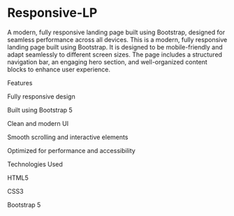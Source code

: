 # Responsive-LP
A modern, fully responsive landing page built using Bootstrap, designed for seamless performance across all devices.
This is a modern, fully responsive landing page built using Bootstrap. It is designed to be mobile-friendly and adapt seamlessly to different screen sizes. The page includes a structured navigation bar, an engaging hero section, and well-organized content blocks to enhance user experience.

Features

Fully responsive design

Built using Bootstrap 5

Clean and modern UI

Smooth scrolling and interactive elements

Optimized for performance and accessibility

Technologies Used

HTML5

CSS3

Bootstrap 5

